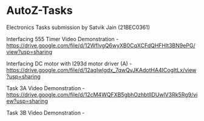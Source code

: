 # AutoZ-Tasks
Electronics Tasks submission by Satvik Jain (21BEC0361)

Interfacing 555 Timer Video Demonstration - https://drive.google.com/file/d/12WflvgQ6wyXB0CqXCFdQHFHlt3BN9ePG/view?usp=sharing


Interfacing DC motor with l293d motor driver (A) - https://drive.google.com/file/d/12aqIwlgdx_7qwQvJKAdotHA4ICogItLx/view?usp=sharing


Task 3A Video Demonstration - https://drive.google.com/file/d/12cM4WQFXB5gbhOzhbtllDUwlV3Rk5Rg9/view?usp=sharing


Task 3B Video Demonstration - 
